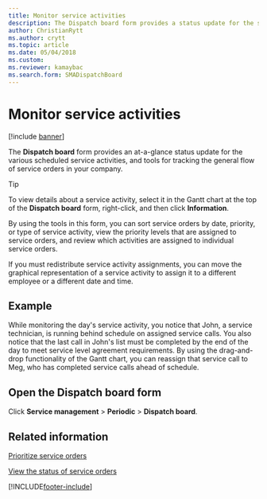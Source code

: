 ```yaml
---
title: Monitor service activities  
description: The Dispatch board form provides a status update for the scheduled service activities, and tools for tracking the general flow of service orders in your company.
author: ChristianRytt
ms.author: crytt
ms.topic: article
ms.date: 05/04/2018
ms.custom:
ms.reviewer: kamaybac
ms.search.form: SMADispatchBoard
---
```



# Monitor service activities 

[!include [banner](../includes/banner.md)]


The **Dispatch board** form provides an at-a-glance status update for the various scheduled service activities, and tools for tracking the general flow of service orders in your company.


> [!TIP]
> <P>To view details about a service activity, select it in the Gantt chart at the top of the <STRONG>Dispatch board</STRONG> form, right-click, and then click <STRONG>Information</STRONG>.</P>


By using the tools in this form, you can sort service orders by date, priority, or type of service activity, view the priority levels that are assigned to service orders, and review which activities are assigned to individual service orders.

If you must redistribute service activity assignments, you can move the graphical representation of a service activity to assign it to a different employee or a different date and time.

## Example

While monitoring the day's service activity, you notice that John, a service technician, is running behind schedule on assigned service calls. You also notice that the last call in John's list must be completed by the end of the day to meet service level agreement requirements. By using the drag-and-drop functionality of the Gantt chart, you can reassign that service call to Meg, who has completed service calls ahead of schedule.

## Open the Dispatch board form

Click **Service management** \> **Periodic** \> **Dispatch board**.

## Related information

[Prioritize service orders](prioritize-service-orders.md)

[View the status of service orders](view-the-status-of-service-orders.md)


  




[!INCLUDE[footer-include](../../includes/footer-banner.md)]
